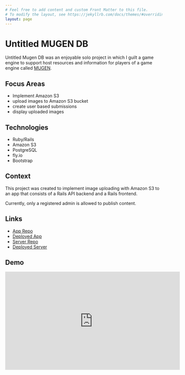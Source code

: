 ```yaml
---
# Feel free to add content and custom Front Matter to this file.
# To modify the layout, see https://jekyllrb.com/docs/themes/#overriding-theme-defaults
layout: page
---
```


# Untitled MUGEN DB

Untitled Mugen DB was an enjoyable solo project in which I guilt a game engine to support host resources and information for players of a game engine called [MUGEN](https://en.wikipedia.org/wiki/Mugen_(game_engine)).

## Focus Areas

- Implement Amazon S3
- upload images to Amazon S3 bucket
- create user based submissions
- display uploaded images

## Technologies

- Ruby/Rails
- Amazon S3
- PostgreSQL
- fly.io
- Bootstrap

## Context

This project was created to implement image uploading with Amazon S3 to an app that consists of a Rails API backend and a Rails frontend. 

Currently, only a registered admin is allowed to publish content.

## Links

- [App Repo](https://github.com/arnaldoaparicio/mugen_db_fe)
- [Deployed App](https://mugen-db-aa.fly.dev/)
- [Server Repo](https://github.com/arnaldoaparicio/mugen_db)
- [Deployed Server](https://mugen-db-be.fly.dev/api/v1/characters)

## Demo
<iframe width="560" height="315" src="https://www.youtube.com/embed/E59E0eHPCGo" title="YouTube video player" frameborder="0" allow="accelerometer; autoplay; clipboard-write; encrypted-media; gyroscope; picture-in-picture; web-share" allowfullscreen></iframe>